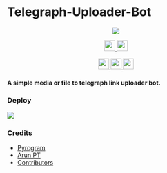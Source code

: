 # Telegraph-Uploader-Bot

<p align="center">
  <a href="https://www.python.org">
    <img src="http://ForTheBadge.com/images/badges/made-with-python.svg">
  </a>
</p>
<p align="center">
  <a href="https://twitter.com/FayasNoushad">
    <img height="25px" src="https://img.shields.io/badge/Twitter_Account-30302f?style=flat&logo=twitter">
  </a>
  <a href="https://github.com/FayasNoushad">
    <img height="25px" src="https://img.shields.io/badge/GitHub_Account-30302f?style=flat&logo=github">
  </a>
</p>
<p align="center">
  <a href="https://telegram.me/FayasNoushad">
    <img height="25px" src="https://img.shields.io/badge/Updates_Channel-30302f?style=flat&logo=telegram">
  </a>
  <a href="https://telegram.me/FayasChat">
    <img height="25px" src="https://img.shields.io/badge/Support_Group-30302f?style=flat&logo=telegram">
  </a>
  <a href="https://telegram.me/FNPROJECTS">
    <img height="25px" src="https://img.shields.io/badge/Projects_Channel-30302f?style=flat&logo=telegram">
  </a>
</p>

#### A simple media or file to telegraph link uploader bot.

### Deploy

<p align="left">
  <a href="https://heroku.com/deploy?template=https://github.com/Munnipopz/Telegraph-Uploader-Bot">
     <img src="https://img.shields.io/badge/Deploy%20To%20Heroku-blueviolet?style=for-the-badge&logo=heroku">
  </a>
</p>

### Credits 

* [Pyrogram](https://github.com/pyrogram/pyrogram)
* [Arun PT](https://github.com/CW4RR10R)
* [Contributors](https://github.com/FayasNoushad/Telegraph-Uploader-Bot/graphs/contributors)
